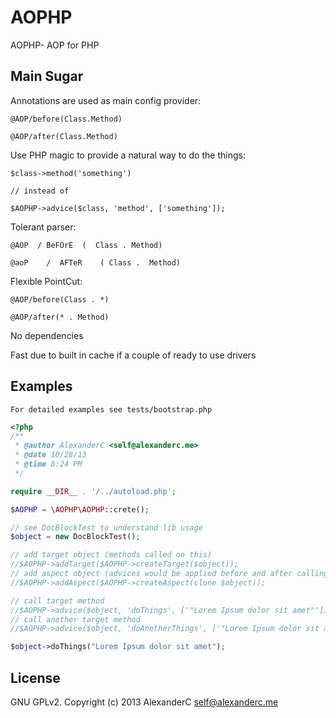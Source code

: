 AOPHP
=====

AOPHP- AOP for PHP

Main Sugar
----------

Annotations are used as main config provider:

    @AOP/before(Class.Method)

    @AOP/after(Class.Method)

Use PHP magic to provide a natural way to do the things:

    $class->method('something')

    // instead of

    $AOPHP->advice($class, 'method', ['something']);

Tolerant parser:

    @AOP  / BeFOrE  (  Class . Method)

    @aoP    /  AFTeR    ( Class .  Method)

Flexible PointCut:

    @AOP/before(Class . *)

    @AOP/after(* . Method)

No dependencies

Fast due to built in cache if a couple of ready to use drivers

Examples
--------

    For detailed examples see tests/bootstrap.php

```php
<?php
/**
 * @author AlexanderC <self@alexanderc.me>
 * @date 10/28/13
 * @time 8:24 PM
 */

require __DIR__ . '/../autoload.php';

$AOPHP = \AOPHP\AOPHP::crete();

// see DocBlockTest to understand lib usage
$object = new DocBlockTest();

// add target object (methods called on this)
//$AOPHP->addTarget($AOPHP->createTarget($object));
// add aspect object (advices would be applied before and after calling a target)
//$AOPHP->addAspect($AOPHP->createAspect(clone $object));

// call target method
//$AOPHP->advice($object, 'doThings', ['"Lorem Ipsum dolor sit amet"']);
// call another target method
//$AOPHP->advice($object, 'doAnotherThings', ['"Lorem Ipsum dolor sit amet"']);

$object->doThings("Lorem Ipsum dolor sit amet");
```

License
-------

GNU GPLv2.
Copyright (c) 2013 AlexanderC <self@alexanderc.me>
